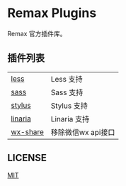 # Remax Plugins

Remax 官方插件库。

## 插件列表

|                               |              |
|-------------------------------|--------------|
| [less](packages/less)         | Less 支持      |
| [sass](packages/sass)         | Sass 支持      |
| [stylus](packages/stylus)     | Stylus 支持    |
| [linaria](packages/linaria)   | Linaria 支持   |
| [wx-share](packages/wx-shake) | 移除微信wx api接口 |

## LICENSE

[MIT](LICENSE)
